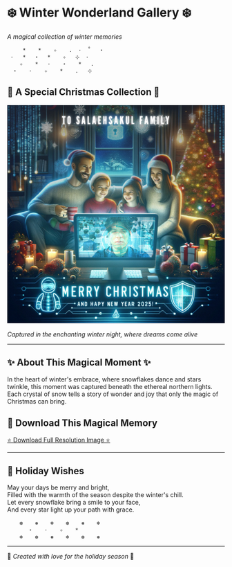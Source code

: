 # ❄️ Winter Wonderland Gallery ❄️

*A magical collection of winter memories*

```
     *    *    ✧    .  ·  ˚   ⋆
 ·   *   ⋆   *    ✧   ⊹  · 
    ✧    *   ·    ⋆    *   .
  ⋆    ·    ✧    *    .   ⊹ 
```

## 🎅 A Special Christmas Collection 🎄

![Fanal Addeen Hiden](image/Addeen_ecard-2.png)

*Captured in the enchanting winter night, where dreams come alive*

---

## ✨ About This Magical Moment ✨

In the heart of winter's embrace, where snowflakes dance and stars twinkle, this moment was captured beneath the ethereal northern lights. Each crystal of snow tells a story of wonder and joy that only the magic of Christmas can bring.

## 🎁 Download This Magical Memory

[⭐ Download Full Resolution Image ⭐](image/Addeen_ecard-2.png)

---

## 🌟 Holiday Wishes

May your days be merry and bright,  
Filled with the warmth of the season despite the winter's chill.  
Let every snowflake bring a smile to your face,  
And every star light up your path with grace.

```
    ❆    ❅    ❄︎    ❆    ❅    ❄︎
       ⋆    ·    ✧    *    
    ❄︎    ❆    ❅    ❄︎    ❆    ❅
```

---

🎄 *Created with love for the holiday season* 🎄
